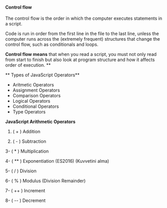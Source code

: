 #### Control flow

The control flow is the order in which the computer executes statements in a script.

Code is run in order from the first line in the file to the last line, unless the computer runs across the (extremely frequent) structures that change the control flow, such as conditionals and loops.

**Control flow means** that when you read a script, you must not only read from start to finish but also look at program structure and how it affects order of execution.
**

** Types of JavaScript Operators**

* Aritmetic Operators
* Assignment Operators
* Comparison Operators
* Logical Operators
* Conditional Operators
* Type Operators



**JavaScript Arithmetic Operators**
1. (  +	 ) Addition

2. ( -	) Subtraction
 
3- ( *	) Multiplication

4- ( **	) Exponentiation (ES2016) (Kuvvetini alma)

5- ( /	)  Division

6- ( %	)  Modulus (Division Remainder)

7- ( ++ )	Increment

8- (  --	) Decrement
